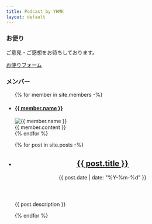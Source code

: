 ```yaml
---
title: Podcast by YHMK
layout: default
---
```


<h3 class="mt-5 font-bold text-xl">お便り</h3>

<p class="mb-3">ご意見・ご感想をお待ちしております。</p>

<a href="/contact" class="block text-white mb-6 font-bold p-3 rounded-md bg-sky-600 w-full">お便りフォーム</a>

<h3 class="mt-5 font-bold text-xl">メンバー</h3>

<ul class="mt-5">
{% for member in site.members -%}
  <li class="mb-10">
    <h4 class="font-bold text-lg mb-2">
      <a href="{{ member.url }}">
        {{ member.name }}
      </a>
    </h4>
    <img src="/img/{{ member.avater }}" alt="{{ member.name }}" class="w-1/2 mx-auto mb-5 rounded-full">
    <div class="article">
      {{ member.content }}
    </div>
  </li>
{% endfor %}
</ul>


<ul>
{% for post in site.posts -%}
  <li class="text-left mb-2">
    <header>
      <h2 class="inline"><a class="font-bold text-lg underline" href='{{ post.url }}#{{ post.id | sha1:8 }}'>{{ post.title }}</a></h2>
      <time class="opacity-80" datetime="{{ post.date }}">{{ post.date | date: "%Y-%m-%d" }}</time>
    </header>
    <p>{{ post.description }}</p>
  </li>
{% endfor %}
</ul>
